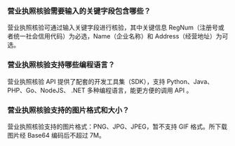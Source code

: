 
### 营业执照核验需要输入的关键字段包含哪些？
营业执照核验可通过输入关键字段进行核验，其中关键信息 RegNum（注册号或者统一社会信用代码）为必选，Name（企业名称）和 Address（经营地址）为可选。

### 营业执照核验支持哪些编程语言？
营业执照核验 API 提供了配套的开发工具集（SDK），支持 Python、Java、 PHP、Go、NodeJS、 .NET 多种编程语言，能更方便的调用 API 。

### 营业执照核验支持的图片格式和大小？
营业执照核验支持的图片格式：PNG、JPG、JPEG，暂不支持 GIF 格式。所下载图片经 Base64 编码后不超过 7M。

